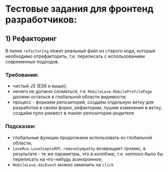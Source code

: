 # Тестовые задания для фронтенд разработчиков:

## 1) Рефакторинг
В папке `refactoring` лежит реальный файл из старого кода, который необходимо отрефакторить, т.е. переписать с использованием современных подходов.

### Требования:
- чистый JS (ES6 и выше);
- ничего не должно сломаться, т.е. `MobileLove.MobileProfilePage` должен остаться в глобальной области видимости;
- процесс - форкаем репозиторий, создаём отдельную ветку для разработки в своём форке, рефакторим, пушим изменения в ветку, создаём пулл-реквест в master репозитория-родителя

### Подсказки:
- глобальные функции продолжаем использовать из глобальной области;
- `LoveRun.LoveSimpleRPC.removeSympathy` возвращает промис, в результате - те же параметры, что в коллбэке, т.е. неплохо было бы переписать на что-нибудь асинхронное;
- `MobileLove.docEvent` можно заменить на `click`